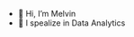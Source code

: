 - 👋 Hi, I’m Melvin 
- 👀 I spealize in Data Analytics


<!---
Melvin0412/Melvin0412 is a ✨ special ✨ repository because its `README.md` (this file) appears on your GitHub profile.
You can click the Preview link to take a look at your changes.
--->
